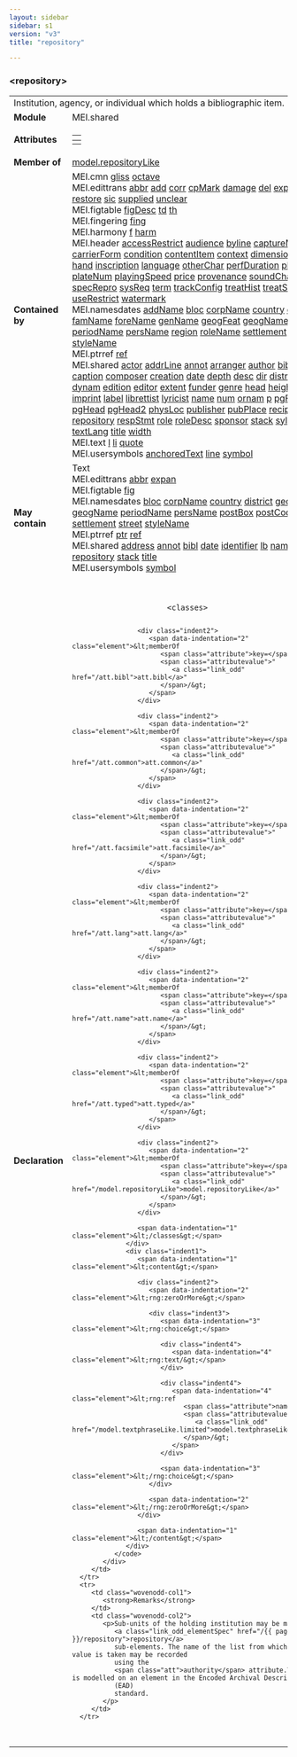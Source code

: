 ```yaml
---
layout: sidebar
sidebar: s1
version: "v3"
title: "repository"

---
```


<div class="elementSpec">
   <h3 id="repository">&lt;repository&gt;</h3>
   <table class="wovenodd">
      <tr>
         <td colspan="2" class="wovenodd-col2">Institution, agency, or individual which holds a bibliographic item.</td>
      </tr>
      <tr>
         <td class="wovenodd-col1">
            <strong>Module</strong>
         </td>
         <td class="wovenodd-col2">MEI.shared</td>
      </tr>
      <tr>
         <td class="wovenodd-col1">
            <strong>Attributes</strong>
         </td>
         <td class="wovenodd-col2">
            <table class="table table-striped table-hover">
               <thead>
                  <tr>
                     <th></th>
                  </tr>
               </thead>
               <tbody>
                  <tr>
                     <td></td>
                  </tr>
               </tbody>
            </table>
         </td>
      </tr>
      <tr>
         <td class="wovenodd-col1">
            <strong>Member of</strong>
         </td>
         <td class="wovenodd-col2">
            <div class="parent">
               <a class="link_odd_classSpec" href="/{{ page.version }}/model-classes/model.repositoryLike,html">model.repositoryLike</a>
            </div>
         </td>
      </tr>
      <tr>
         <td class="wovenodd-col1">
            <strong>Contained by</strong>
         </td>
         <td class="wovenodd-col2">
            <div class="parent">
               <div class="specChildren">
                  <div class="specChild">
                     <span class="specChildModule">MEI.cmn</span>
                     <span class="specChildElements">
                        <a class="link_odd_elementSpec" href="/{{ page.version }}/elements/gliss.html">gliss</a> 
                        <a class="link_odd_elementSpec" href="/{{ page.version }}/elements/octave.html">octave</a>
                     </span>
                  </div>
                  <div class="specChild">
                     <span class="specChildModule">MEI.edittrans</span>
                     <span class="specChildElements">
                        <a class="link_odd_elementSpec" href="/{{ page.version }}/elements/abbr.html">abbr</a> 
                        <a class="link_odd_elementSpec" href="/{{ page.version }}/elements/add.html">add</a> 
                        <a class="link_odd_elementSpec" href="/{{ page.version }}/elements/corr.html">corr</a> 
                        <a class="link_odd_elementSpec" href="/{{ page.version }}/elements/cpMark.html">cpMark</a> 
                        <a class="link_odd_elementSpec" href="/{{ page.version }}/elements/damage.html">damage</a> 
                        <a class="link_odd_elementSpec" href="/{{ page.version }}/elements/del.html">del</a> 
                        <a class="link_odd_elementSpec" href="/{{ page.version }}/elements/expan.html">expan</a> 
                        <a class="link_odd_elementSpec" href="/{{ page.version }}/elements/orig.html">orig</a> 
                        <a class="link_odd_elementSpec" href="/{{ page.version }}/elements/reg.html">reg</a> 
                        <a class="link_odd_elementSpec" href="/{{ page.version }}/elements/restore.html">restore</a> 
                        <a class="link_odd_elementSpec" href="/{{ page.version }}/elements/sic.html">sic</a> 
                        <a class="link_odd_elementSpec" href="/{{ page.version }}/elements/supplied.html">supplied</a> 
                        <a class="link_odd_elementSpec" href="/{{ page.version }}/elements/unclear.html">unclear</a>
                     </span>
                  </div>
                  <div class="specChild">
                     <span class="specChildModule">MEI.figtable</span>
                     <span class="specChildElements">
                        <a class="link_odd_elementSpec" href="/{{ page.version }}/elements/figDesc.html">figDesc</a> 
                        <a class="link_odd_elementSpec" href="/{{ page.version }}/elements/td.html">td</a> 
                        <a class="link_odd_elementSpec" href="/{{ page.version }}/elements/th.html">th</a>
                     </span>
                  </div>
                  <div class="specChild">
                     <span class="specChildModule">MEI.fingering</span>
                     <span class="specChildElements">
                        <a class="link_odd_elementSpec" href="/{{ page.version }}/elements/fing.html">fing</a>
                     </span>
                  </div>
                  <div class="specChild">
                     <span class="specChildModule">MEI.harmony</span>
                     <span class="specChildElements">
                        <a class="link_odd_elementSpec" href="/{{ page.version }}/elements/f.html">f</a> 
                        <a class="link_odd_elementSpec" href="/{{ page.version }}/elements/harm.html">harm</a>
                     </span>
                  </div>
                  <div class="specChild">
                     <span class="specChildModule">MEI.header</span>
                     <span class="specChildElements">
                        <a class="link_odd_elementSpec" href="/{{ page.version }}/elements/accessRestrict.html">accessRestrict</a> 
                        <a class="link_odd_elementSpec" href="/{{ page.version }}/elements/audience.html">audience</a> 
                        <a class="link_odd_elementSpec" href="/{{ page.version }}/elements/byline.html">byline</a> 
                        <a class="link_odd_elementSpec" href="/{{ page.version }}/elements/captureMode.html">captureMode</a> 
                        <a class="link_odd_elementSpec" href="/{{ page.version }}/elements/carrierForm.html">carrierForm</a> 
                        <a class="link_odd_elementSpec" href="/{{ page.version }}/elements/condition.html">condition</a> 
                        <a class="link_odd_elementSpec" href="/{{ page.version }}/elements/contentItem.html">contentItem</a> 
                        <a class="link_odd_elementSpec" href="/{{ page.version }}/elements/context.html">context</a> 
                        <a class="link_odd_elementSpec" href="/{{ page.version }}/elements/dimensions.html">dimensions</a> 
                        <a class="link_odd_elementSpec" href="/{{ page.version }}/elements/exhibHist.html">exhibHist</a> 
                        <a class="link_odd_elementSpec" href="/{{ page.version }}/elements/hand.html">hand</a> 
                        <a class="link_odd_elementSpec" href="/{{ page.version }}/elements/inscription.html">inscription</a> 
                        <a class="link_odd_elementSpec" href="/{{ page.version }}/elements/language.html">language</a> 
                        <a class="link_odd_elementSpec" href="/{{ page.version }}/elements/otherChar.html">otherChar</a> 
                        <a class="link_odd_elementSpec" href="/{{ page.version }}/elements/perfDuration.html">perfDuration</a> 
                        <a class="link_odd_elementSpec" href="/{{ page.version }}/elements/physMedium.html">physMedium</a> 
                        <a class="link_odd_elementSpec" href="/{{ page.version }}/elements/plateNum.html">plateNum</a> 
                        <a class="link_odd_elementSpec" href="/{{ page.version }}/elements/playingSpeed.html">playingSpeed</a> 
                        <a class="link_odd_elementSpec" href="/{{ page.version }}/elements/price.html">price</a> 
                        <a class="link_odd_elementSpec" href="/{{ page.version }}/elements/provenance.html">provenance</a> 
                        <a class="link_odd_elementSpec" href="/{{ page.version }}/elements/soundChan.html">soundChan</a> 
                        <a class="link_odd_elementSpec" href="/{{ page.version }}/elements/specRepro.html">specRepro</a> 
                        <a class="link_odd_elementSpec" href="/{{ page.version }}/elements/sysReq.html">sysReq</a> 
                        <a class="link_odd_elementSpec" href="/{{ page.version }}/elements/term.html">term</a> 
                        <a class="link_odd_elementSpec" href="/{{ page.version }}/elements/trackConfig.html">trackConfig</a> 
                        <a class="link_odd_elementSpec" href="/{{ page.version }}/elements/treatHist.html">treatHist</a> 
                        <a class="link_odd_elementSpec" href="/{{ page.version }}/elements/treatSched.html">treatSched</a> 
                        <a class="link_odd_elementSpec" href="/{{ page.version }}/elements/useRestrict.html">useRestrict</a> 
                        <a class="link_odd_elementSpec" href="/{{ page.version }}/elements/watermark.html">watermark</a>
                     </span>
                  </div>
                  <div class="specChild">
                     <span class="specChildModule">MEI.namesdates</span>
                     <span class="specChildElements">
                        <a class="link_odd_elementSpec" href="/{{ page.version }}/elements/addName.html">addName</a> 
                        <a class="link_odd_elementSpec" href="/{{ page.version }}/elements/bloc.html">bloc</a> 
                        <a class="link_odd_elementSpec" href="/{{ page.version }}/elements/corpName.html">corpName</a> 
                        <a class="link_odd_elementSpec" href="/{{ page.version }}/elements/country.html">country</a> 
                        <a class="link_odd_elementSpec" href="/{{ page.version }}/elements/district.html">district</a> 
                        <a class="link_odd_elementSpec" href="/{{ page.version }}/elements/famName.html">famName</a> 
                        <a class="link_odd_elementSpec" href="/{{ page.version }}/elements/foreName.html">foreName</a> 
                        <a class="link_odd_elementSpec" href="/{{ page.version }}/elements/genName.html">genName</a> 
                        <a class="link_odd_elementSpec" href="/{{ page.version }}/elements/geogFeat.html">geogFeat</a> 
                        <a class="link_odd_elementSpec" href="/{{ page.version }}/elements/geogName.html">geogName</a> 
                        <a class="link_odd_elementSpec" href="/{{ page.version }}/elements/nameLink.html">nameLink</a> 
                        <a class="link_odd_elementSpec" href="/{{ page.version }}/elements/periodName.html">periodName</a> 
                        <a class="link_odd_elementSpec" href="/{{ page.version }}/elements/persName.html">persName</a> 
                        <a class="link_odd_elementSpec" href="/{{ page.version }}/elements/region.html">region</a> 
                        <a class="link_odd_elementSpec" href="/{{ page.version }}/elements/roleName.html">roleName</a> 
                        <a class="link_odd_elementSpec" href="/{{ page.version }}/elements/settlement.html">settlement</a> 
                        <a class="link_odd_elementSpec" href="/{{ page.version }}/elements/street.html">street</a> 
                        <a class="link_odd_elementSpec" href="/{{ page.version }}/elements/styleName.html">styleName</a>
                     </span>
                  </div>
                  <div class="specChild">
                     <span class="specChildModule">MEI.ptrref</span>
                     <span class="specChildElements">
                        <a class="link_odd_elementSpec" href="/{{ page.version }}/elements/ref.html">ref</a>
                     </span>
                  </div>
                  <div class="specChild">
                     <span class="specChildModule">MEI.shared</span>
                     <span class="specChildElements">
                        <a class="link_odd_elementSpec" href="/{{ page.version }}/elements/actor.html">actor</a> 
                        <a class="link_odd_elementSpec" href="/{{ page.version }}/elements/addrLine.html">addrLine</a> 
                        <a class="link_odd_elementSpec" href="/{{ page.version }}/elements/annot.html">annot</a> 
                        <a class="link_odd_elementSpec" href="/{{ page.version }}/elements/arranger.html">arranger</a> 
                        <a class="link_odd_elementSpec" href="/{{ page.version }}/elements/author.html">author</a> 
                        <a class="link_odd_elementSpec" href="/{{ page.version }}/elements/bibl.html">bibl</a> 
                        <a class="link_odd_elementSpec" href="/{{ page.version }}/elements/biblScope.html">biblScope</a> 
                        <a class="link_odd_elementSpec" href="/{{ page.version }}/elements/caption.html">caption</a> 
                        <a class="link_odd_elementSpec" href="/{{ page.version }}/elements/composer.html">composer</a> 
                        <a class="link_odd_elementSpec" href="/{{ page.version }}/elements/creation.html">creation</a> 
                        <a class="link_odd_elementSpec" href="/{{ page.version }}/elements/date.html">date</a> 
                        <a class="link_odd_elementSpec" href="/{{ page.version }}/elements/depth.html">depth</a> 
                        <a class="link_odd_elementSpec" href="/{{ page.version }}/elements/desc.html">desc</a> 
                        <a class="link_odd_elementSpec" href="/{{ page.version }}/elements/dir.html">dir</a> 
                        <a class="link_odd_elementSpec" href="/{{ page.version }}/elements/distributor.html">distributor</a> 
                        <a class="link_odd_elementSpec" href="/{{ page.version }}/elements/dynam.html">dynam</a> 
                        <a class="link_odd_elementSpec" href="/{{ page.version }}/elements/edition.html">edition</a> 
                        <a class="link_odd_elementSpec" href="/{{ page.version }}/elements/editor.html">editor</a> 
                        <a class="link_odd_elementSpec" href="/{{ page.version }}/elements/extent.html">extent</a> 
                        <a class="link_odd_elementSpec" href="/{{ page.version }}/elements/funder.html">funder</a> 
                        <a class="link_odd_elementSpec" href="/{{ page.version }}/elements/genre.html">genre</a> 
                        <a class="link_odd_elementSpec" href="/{{ page.version }}/elements/head.html">head</a> 
                        <a class="link_odd_elementSpec" href="/{{ page.version }}/elements/height.html">height</a> 
                        <a class="link_odd_elementSpec" href="/{{ page.version }}/elements/identifier.html">identifier</a> 
                        <a class="link_odd_elementSpec" href="/{{ page.version }}/elements/imprint.html">imprint</a> 
                        <a class="link_odd_elementSpec" href="/{{ page.version }}/elements/label.html">label</a> 
                        <a class="link_odd_elementSpec" href="/{{ page.version }}/elements/librettist.html">librettist</a> 
                        <a class="link_odd_elementSpec" href="/{{ page.version }}/elements/lyricist.html">lyricist</a> 
                        <a class="link_odd_elementSpec" href="/{{ page.version }}/elements/name.html">name</a> 
                        <a class="link_odd_elementSpec" href="/{{ page.version }}/elements/num.html">num</a> 
                        <a class="link_odd_elementSpec" href="/{{ page.version }}/elements/ornam.html">ornam</a> 
                        <a class="link_odd_elementSpec" href="/{{ page.version }}/elements/p.html">p</a> 
                        <a class="link_odd_elementSpec" href="/{{ page.version }}/elements/pgFoot.html">pgFoot</a> 
                        <a class="link_odd_elementSpec" href="/{{ page.version }}/elements/pgFoot2.html">pgFoot2</a> 
                        <a class="link_odd_elementSpec" href="/{{ page.version }}/elements/pgHead.html">pgHead</a> 
                        <a class="link_odd_elementSpec" href="/{{ page.version }}/elements/pgHead2.html">pgHead2</a> 
                        <a class="link_odd_elementSpec" href="/{{ page.version }}/elements/physLoc.html">physLoc</a> 
                        <a class="link_odd_elementSpec" href="/{{ page.version }}/elements/publisher.html">publisher</a> 
                        <a class="link_odd_elementSpec" href="/{{ page.version }}/elements/pubPlace.html">pubPlace</a> 
                        <a class="link_odd_elementSpec" href="/{{ page.version }}/elements/recipient.html">recipient</a> 
                        <a class="link_odd_elementSpec" href="/{{ page.version }}/elements/rend.html">rend</a> 
                        <a class="link_odd_elementSpec" href="/{{ page.version }}/elements/repository.html">repository</a> 
                        <a class="link_odd_elementSpec" href="/{{ page.version }}/elements/respStmt.html">respStmt</a> 
                        <a class="link_odd_elementSpec" href="/{{ page.version }}/elements/role.html">role</a> 
                        <a class="link_odd_elementSpec" href="/{{ page.version }}/elements/roleDesc.html">roleDesc</a> 
                        <a class="link_odd_elementSpec" href="/{{ page.version }}/elements/sponsor.html">sponsor</a> 
                        <a class="link_odd_elementSpec" href="/{{ page.version }}/elements/stack.html">stack</a> 
                        <a class="link_odd_elementSpec" href="/{{ page.version }}/elements/syl.html">syl</a> 
                        <a class="link_odd_elementSpec" href="/{{ page.version }}/elements/tempo.html">tempo</a> 
                        <a class="link_odd_elementSpec" href="/{{ page.version }}/elements/textLang.html">textLang</a> 
                        <a class="link_odd_elementSpec" href="/{{ page.version }}/elements/title.html">title</a> 
                        <a class="link_odd_elementSpec" href="/{{ page.version }}/elements/width.html">width</a>
                     </span>
                  </div>
                  <div class="specChild">
                     <span class="specChildModule">MEI.text</span>
                     <span class="specChildElements">
                        <a class="link_odd_elementSpec" href="/{{ page.version }}/elements/l.html">l</a> 
                        <a class="link_odd_elementSpec" href="/{{ page.version }}/elements/li.html">li</a> 
                        <a class="link_odd_elementSpec" href="/{{ page.version }}/elements/quote.html">quote</a>
                     </span>
                  </div>
                  <div class="specChild">
                     <span class="specChildModule">MEI.usersymbols</span>
                     <span class="specChildElements">
                        <a class="link_odd_elementSpec" href="/{{ page.version }}/elements/anchoredText.html">anchoredText</a> 
                        <a class="link_odd_elementSpec" href="/{{ page.version }}/elements/line.html">line</a> 
                        <a class="link_odd_elementSpec" href="/{{ page.version }}/elements/symbol.html">symbol</a>
                     </span>
                  </div>
               </div>
            </div>
         </td>
      </tr>
      <tr>
         <td class="wovenodd-col1">
            <strong>May contain</strong>
         </td>
         <td class="wovenodd-col2">
            <div class="specChildren">
               <div class="specChild">
                  <span class="specChildModule">Text</span>
                  <span class="specChildElements"></span>
               </div>
               <div class="specChild">
                  <span class="specChildModule">MEI.edittrans</span>
                  <span class="specChildElements">
                     <a class="link_odd_elementSpec" href="/{{ page.version }}/elements/abbr.html">abbr</a> 
                     <a class="link_odd_elementSpec" href="/{{ page.version }}/elements/expan.html">expan</a>
                  </span>
               </div>
               <div class="specChild">
                  <span class="specChildModule">MEI.figtable</span>
                  <span class="specChildElements">
                     <a class="link_odd_elementSpec" href="/{{ page.version }}/elements/fig.html">fig</a>
                  </span>
               </div>
               <div class="specChild">
                  <span class="specChildModule">MEI.namesdates</span>
                  <span class="specChildElements">
                     <a class="link_odd_elementSpec" href="/{{ page.version }}/elements/bloc.html">bloc</a> 
                     <a class="link_odd_elementSpec" href="/{{ page.version }}/elements/corpName.html">corpName</a> 
                     <a class="link_odd_elementSpec" href="/{{ page.version }}/elements/country.html">country</a> 
                     <a class="link_odd_elementSpec" href="/{{ page.version }}/elements/district.html">district</a> 
                     <a class="link_odd_elementSpec" href="/{{ page.version }}/elements/geogFeat.html">geogFeat</a> 
                     <a class="link_odd_elementSpec" href="/{{ page.version }}/elements/geogName.html">geogName</a> 
                     <a class="link_odd_elementSpec" href="/{{ page.version }}/elements/periodName.html">periodName</a> 
                     <a class="link_odd_elementSpec" href="/{{ page.version }}/elements/persName.html">persName</a> 
                     <a class="link_odd_elementSpec" href="/{{ page.version }}/elements/postBox.html">postBox</a> 
                     <a class="link_odd_elementSpec" href="/{{ page.version }}/elements/postCode.html">postCode</a> 
                     <a class="link_odd_elementSpec" href="/{{ page.version }}/elements/region.html">region</a> 
                     <a class="link_odd_elementSpec" href="/{{ page.version }}/elements/settlement.html">settlement</a> 
                     <a class="link_odd_elementSpec" href="/{{ page.version }}/elements/street.html">street</a> 
                     <a class="link_odd_elementSpec" href="/{{ page.version }}/elements/styleName.html">styleName</a>
                  </span>
               </div>
               <div class="specChild">
                  <span class="specChildModule">MEI.ptrref</span>
                  <span class="specChildElements">
                     <a class="link_odd_elementSpec" href="/{{ page.version }}/elements/ptr.html">ptr</a> 
                     <a class="link_odd_elementSpec" href="/{{ page.version }}/elements/ref.html">ref</a>
                  </span>
               </div>
               <div class="specChild">
                  <span class="specChildModule">MEI.shared</span>
                  <span class="specChildElements">
                     <a class="link_odd_elementSpec" href="/{{ page.version }}/elements/address.html">address</a> 
                     <a class="link_odd_elementSpec" href="/{{ page.version }}/elements/annot.html">annot</a> 
                     <a class="link_odd_elementSpec" href="/{{ page.version }}/elements/bibl.html">bibl</a> 
                     <a class="link_odd_elementSpec" href="/{{ page.version }}/elements/date.html">date</a> 
                     <a class="link_odd_elementSpec" href="/{{ page.version }}/elements/identifier.html">identifier</a> 
                     <a class="link_odd_elementSpec" href="/{{ page.version }}/elements/lb.html">lb</a> 
                     <a class="link_odd_elementSpec" href="/{{ page.version }}/elements/name.html">name</a> 
                     <a class="link_odd_elementSpec" href="/{{ page.version }}/elements/num.html">num</a> 
                     <a class="link_odd_elementSpec" href="/{{ page.version }}/elements/rend.html">rend</a> 
                     <a class="link_odd_elementSpec" href="/{{ page.version }}/elements/repository.html">repository</a> 
                     <a class="link_odd_elementSpec" href="/{{ page.version }}/elements/stack.html">stack</a> 
                     <a class="link_odd_elementSpec" href="/{{ page.version }}/elements/title.html">title</a>
                  </span>
               </div>
               <div class="specChild">
                  <span class="specChildModule">MEI.usersymbols</span>
                  <span class="specChildElements">
                     <a class="link_odd_elementSpec" href="/{{ page.version }}/elements/symbol.html">symbol</a>
                  </span>
               </div>
            </div>
         </td>
      </tr>
      <tr>
         <td class="wovenodd-col1">
            <strong>Declaration</strong>
         </td>
         <td class="wovenodd-col2">
            <div class="code" xml:space="preserve" data-lang="ODD">
               <code>
                  <div class="indent1">
                     <span data-indentation="1" class="element">&lt;classes&gt;</span>
                     
                     <div class="indent2">
                        <span data-indentation="2" class="element">&lt;memberOf 
                           <span class="attribute">key=</span>
                           <span class="attributevalue">"
                              <a class="link_odd" href="/att.bibl">att.bibl</a>"
                           </span>/&gt;
                        </span>
                     </div>
                     
                     <div class="indent2">
                        <span data-indentation="2" class="element">&lt;memberOf 
                           <span class="attribute">key=</span>
                           <span class="attributevalue">"
                              <a class="link_odd" href="/att.common">att.common</a>"
                           </span>/&gt;
                        </span>
                     </div>
                     
                     <div class="indent2">
                        <span data-indentation="2" class="element">&lt;memberOf 
                           <span class="attribute">key=</span>
                           <span class="attributevalue">"
                              <a class="link_odd" href="/att.facsimile">att.facsimile</a>"
                           </span>/&gt;
                        </span>
                     </div>
                     
                     <div class="indent2">
                        <span data-indentation="2" class="element">&lt;memberOf 
                           <span class="attribute">key=</span>
                           <span class="attributevalue">"
                              <a class="link_odd" href="/att.lang">att.lang</a>"
                           </span>/&gt;
                        </span>
                     </div>
                     
                     <div class="indent2">
                        <span data-indentation="2" class="element">&lt;memberOf 
                           <span class="attribute">key=</span>
                           <span class="attributevalue">"
                              <a class="link_odd" href="/att.name">att.name</a>"
                           </span>/&gt;
                        </span>
                     </div>
                     
                     <div class="indent2">
                        <span data-indentation="2" class="element">&lt;memberOf 
                           <span class="attribute">key=</span>
                           <span class="attributevalue">"
                              <a class="link_odd" href="/att.typed">att.typed</a>"
                           </span>/&gt;
                        </span>
                     </div>
                     
                     <div class="indent2">
                        <span data-indentation="2" class="element">&lt;memberOf 
                           <span class="attribute">key=</span>
                           <span class="attributevalue">"
                              <a class="link_odd" href="/model.repositoryLike">model.repositoryLike</a>"
                           </span>/&gt;
                        </span>
                     </div>
                     
                     <span data-indentation="1" class="element">&lt;/classes&gt;</span>
                  </div>
                  <div class="indent1">
                     <span data-indentation="1" class="element">&lt;content&gt;</span>
                     
                     <div class="indent2">
                        <span data-indentation="2" class="element">&lt;rng:zeroOrMore&gt;</span>
                        
                        <div class="indent3">
                           <span data-indentation="3" class="element">&lt;rng:choice&gt;</span>
                           
                           <div class="indent4">
                              <span data-indentation="4" class="element">&lt;rng:text/&gt;</span>
                           </div>
                           
                           <div class="indent4">
                              <span data-indentation="4" class="element">&lt;rng:ref 
                                 <span class="attribute">name=</span>
                                 <span class="attributevalue">"
                                    <a class="link_odd" href="/model.textphraseLike.limited">model.textphraseLike.limited</a>"
                                 </span>/&gt;
                              </span>
                           </div>
                           
                           <span data-indentation="3" class="element">&lt;/rng:choice&gt;</span>
                        </div>
                        
                        <span data-indentation="2" class="element">&lt;/rng:zeroOrMore&gt;</span>
                     </div>
                     
                     <span data-indentation="1" class="element">&lt;/content&gt;</span>
                  </div>
               </code>
            </div>
         </td>
      </tr>
      <tr>
         <td class="wovenodd-col1">
            <strong>Remarks</strong>
         </td>
         <td class="wovenodd-col2">
            <p>Sub-units of the holding institution may be marked with 
               <a class="link_odd_elementSpec" href="/{{ page.version }}/repository">repository</a>
               sub-elements. The name of the list from which a controlled value is taken may be recorded
               using the 
               <span class="att">authority</span> attribute.This element is modelled on an element in the Encoded Archival Description
               (EAD)
               standard.
            </p>
         </td>
      </tr>
   </table>
</div>